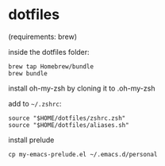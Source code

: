 # dotfiles

(requirements: brew)

inside the dotfiles folder:
```
brew tap Homebrew/bundle
brew bundle
```

install oh-my-zsh by cloning it to .oh-my-zsh

add to `~/.zshrc`:
```
source "$HOME/dotfiles/zshrc.zsh"
source "$HOME/dotfiles/aliases.sh"
```

install prelude
```
cp my-emacs-prelude.el ~/.emacs.d/personal
```
